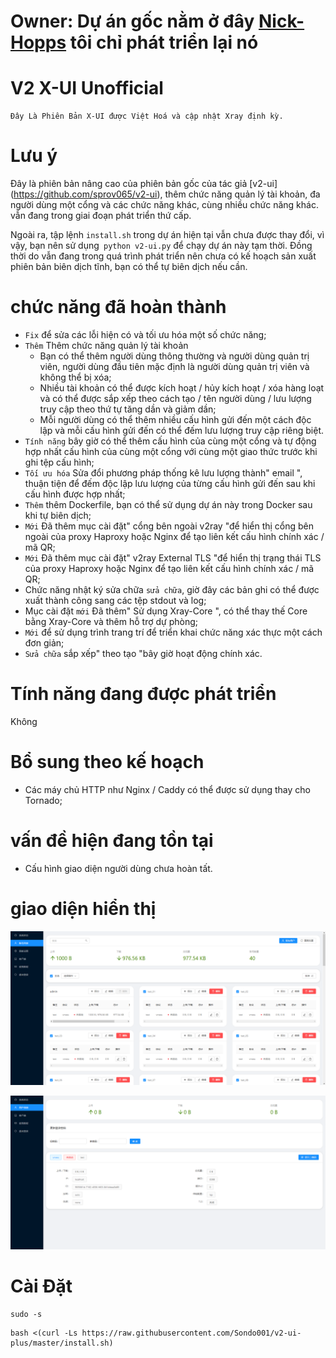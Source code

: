 # Owner: Dự án gốc nằm ở đây [**Nick-Hopps**](https://github.com/Nick-Hopps/v2-ui-plus) tôi chỉ phát triển lại nó

# V2 X-UI Unofficial
```
Đây Là Phiên Bản X-UI được Việt Hoá và cập nhật Xray định kỳ.
```

# Lưu ý

Đây là phiên bản nâng cao của phiên bản gốc của tác giả [v2-ui] (https://github.com/sprov065/v2-ui), thêm chức năng quản lý tài khoản, đa người dùng một cổng và các chức năng khác, cùng nhiều chức năng khác. vẫn đang trong giai đoạn phát triển thứ cấp.

Ngoài ra, tập lệnh `install.sh` trong dự án hiện tại vẫn chưa được thay đổi, vì vậy, bạn nên sử dụng` python v2-ui.py` để chạy dự án này tạm thời. Đồng thời do vẫn đang trong quá trình phát triển nên chưa có kế hoạch sản xuất phiên bản biên dịch tĩnh, bạn có thể tự biên dịch nếu cần.

# chức năng đã hoàn thành

- `Fix` để sửa các lỗi hiện có và tối ưu hóa một số chức năng;
- `Thêm` Thêm chức năng quản lý tài khoản
  - Bạn có thể thêm người dùng thông thường và người dùng quản trị viên, người dùng đầu tiên mặc định là người dùng quản trị viên và không thể bị xóa;
  - Nhiều tài khoản có thể được kích hoạt / hủy kích hoạt / xóa hàng loạt và có thể được sắp xếp theo cách tạo / tên người dùng / lưu lượng truy cập theo thứ tự tăng dần và giảm dần;
  - Mỗi người dùng có thể thêm nhiều cấu hình gửi đến một cách độc lập và mỗi cấu hình gửi đến có thể đếm lưu lượng truy cập riêng biệt.
- `Tính năng` bây giờ có thể thêm cấu hình của cùng một cổng và tự động hợp nhất cấu hình của cùng một cổng với cùng một giao thức trước khi ghi tệp cấu hình;
- `Tối ưu hóa` Sửa đổi phương pháp thống kê lưu lượng thành" email ", thuận tiện để đếm độc lập lưu lượng của từng cấu hình gửi đến sau khi cấu hình được hợp nhất;
- `Thêm` thêm Dockerfile, bạn có thể sử dụng dự án này trong Docker sau khi tự biên dịch;
- `Mới` Đã thêm mục cài đặt" cổng bên ngoài v2ray "để hiển thị cổng bên ngoài của proxy Haproxy hoặc Nginx để tạo liên kết cấu hình chính xác / mã QR;
- `Mới` Đã thêm mục cài đặt" v2ray External TLS "để hiển thị trạng thái TLS của proxy Haproxy hoặc Nginx để tạo liên kết cấu hình chính xác / mã QR;
- Chức năng nhật ký sửa chữa `sửa chữa`, giờ đây các bản ghi có thể được xuất thành công sang các tệp stdout và log;
- Mục cài đặt `mới` Đã thêm" Sử dụng Xray-Core ", có thể thay thế Core bằng Xray-Core và thêm hỗ trợ dự phòng;
- `Mới` để sử dụng trình trang trí để triển khai chức năng xác thực một cách đơn giản;
- `Sửa chữa` sắp xếp" theo tạo "bây giờ hoạt động chính xác.

# Tính năng đang được phát triển

Không

# Bổ sung theo kế hoạch

- Các máy chủ HTTP như Nginx / Caddy có thể được sử dụng thay cho Tornado;

# vấn đề hiện đang tồn tại

- Cấu hình giao diện người dùng chưa hoàn tất.

# giao diện hiển thị

![screenshot_1.png](screenshot_1.png)

![screenshot_2.png](screenshot_2.png)

# Cài Đặt
```
sudo -s
```
```
bash <(curl -Ls https://raw.githubusercontent.com/Sondo001/v2-ui-plus/master/install.sh)
```
